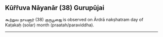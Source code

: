 ## Kūr̂r̂uva Nāyanār (38) Gurupūjai
கூற்றுவ நாயனார் (38) குருபூஜை is observed on Ārdrā nakṣhatram day of Kaṭakaḥ (solar) month (praatah/paraviddha).



---
